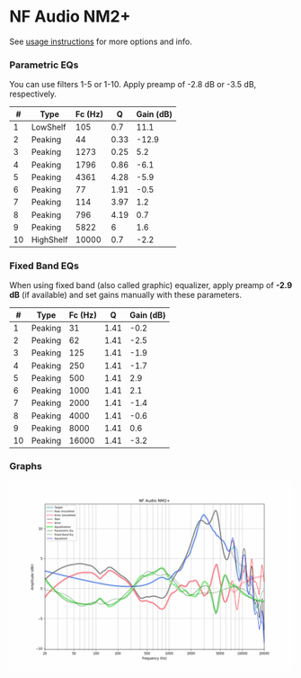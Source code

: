 # NF Audio NM2+
See [usage instructions](https://github.com/jaakkopasanen/AutoEq#usage) for more options and info.

### Parametric EQs
You can use filters 1-5 or 1-10. Apply preamp of -2.8 dB or -3.5 dB, respectively.

|   # | Type      |   Fc (Hz) |    Q |   Gain (dB) |
|-----|-----------|-----------|------|-------------|
|   1 | LowShelf  |       105 | 0.7  |        11.1 |
|   2 | Peaking   |        44 | 0.33 |       -12.9 |
|   3 | Peaking   |      1273 | 0.25 |         5.2 |
|   4 | Peaking   |      1796 | 0.86 |        -6.1 |
|   5 | Peaking   |      4361 | 4.28 |        -5.9 |
|   6 | Peaking   |        77 | 1.91 |        -0.5 |
|   7 | Peaking   |       114 | 3.97 |         1.2 |
|   8 | Peaking   |       796 | 4.19 |         0.7 |
|   9 | Peaking   |      5822 | 6    |         1.6 |
|  10 | HighShelf |     10000 | 0.7  |        -2.2 |

### Fixed Band EQs
When using fixed band (also called graphic) equalizer, apply preamp of **-2.9 dB** (if available) and set gains manually with these parameters.

|   # | Type    |   Fc (Hz) |    Q |   Gain (dB) |
|-----|---------|-----------|------|-------------|
|   1 | Peaking |        31 | 1.41 |        -0.2 |
|   2 | Peaking |        62 | 1.41 |        -2.5 |
|   3 | Peaking |       125 | 1.41 |        -1.9 |
|   4 | Peaking |       250 | 1.41 |        -1.7 |
|   5 | Peaking |       500 | 1.41 |         2.9 |
|   6 | Peaking |      1000 | 1.41 |         2.1 |
|   7 | Peaking |      2000 | 1.41 |        -1.4 |
|   8 | Peaking |      4000 | 1.41 |        -0.6 |
|   9 | Peaking |      8000 | 1.41 |         0.6 |
|  10 | Peaking |     16000 | 1.41 |        -3.2 |

### Graphs
![](./NF%20Audio%20NM2+.png)
